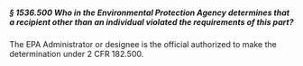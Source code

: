 ##### § 1536.500 Who in the Environmental Protection Agency determines that a recipient other than an individual violated the requirements of this part? #####

The EPA Administrator or designee is the official authorized to make the determination under 2 CFR 182.500.